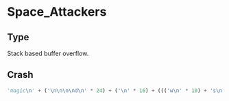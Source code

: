 # Space_Attackers

## Type

Stack based buffer overflow.

## Crash

```python
'magic\n' + ('\n\n\n\nd\n' * 24) + ('\n' * 16) + ((('w\n' * 10) + 's\n') * (280)) + 's\n' + 'd\n' + 'q\n'
```
